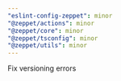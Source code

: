 ```yaml
---
"eslint-config-zeppet": minor
"@zeppet/actions": minor
"@zeppet/core": minor
"@zeppet/tsconfig": minor
"@zeppet/utils": minor
---
```


Fix versioning errors
